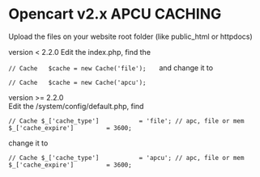 # Opencart v2.x APCU CACHING  
Upload the files on your website root folder (like public_html or httpdocs)  

version < 2.2.0 
Edit the index.php, find the 

`// Cache  
$cache = new Cache('file');  
`
and change it to  

`// Cache  
$cache = new Cache('apcu');  
`

version >= 2.2.0  
Edit the /system/config/default.php, find  

`// Cache
$_['cache_type']           = 'file'; // apc, file or mem
$_['cache_expire']         = 3600;
`


change it to

`// Cache
$_['cache_type']           = 'apcu'; // apc, file or mem
$_['cache_expire']         = 3600;
`
